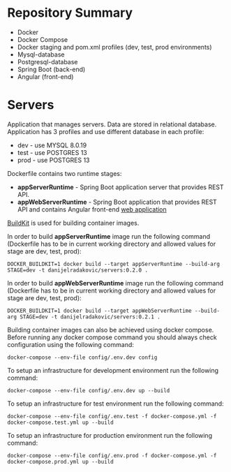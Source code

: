 # Repository Summary
* Docker  
* Docker Compose
* Docker staging and pom.xml profiles (dev, test, prod environments)
* Mysql-database
* Postgresql-database
* Spring Boot (back-end)
* Angular (front-end)
# Servers

Application that manages servers. Data are stored in relational database. Application has 3 profiles and use different database in each profile:
- dev - use MYSQL 8.0.19
- test - use POSTGRES 13
- prod - use POSTGRES 13

Dockerfile contains two runtime stages: 
- **appServerRuntime**  - Spring Boot application server that provides REST API.
- **appWebServerRuntime** - Spring Boot application that provides REST API and contains Angular front-end [web application](https://github.com/DanijelRadakovic/Servers-Front)

[BuildKit](https://github.com/moby/buildkit) is used for building container images.

In order to build **appServerRuntime** image run the following command (Dockerfile has to be in current working directory and allowed values for stage are dev, test, prod):

```shell
DOCKER_BUILDKIT=1 docker build --target appServerRuntime --build-arg STAGE=dev -t danijelradakovic/servers:0.2.0 .
```

In order to build **appWebServerRuntime** image run the following command (Dockerfile has to be in current working directory and allowed values for stage are dev, test, prod):
```shell
DOCKER_BUILDKIT=1 docker build --target appWebServerRuntime --build-arg STAGE=dev -t danijelradakovic/servers:0.2.1 .
```

Building container images can also be achieved using docker compose. Before running any docker compose command you should always check configuration using the following command:
```shell
docker-compose --env-file config/.env.dev config
```

To setup an infrastructure for development environment run the following command:
```shell
docker-compose --env-file config/.env.dev up --build
```

To setup an infrastructure for test environment run the following command:
```shell
docker-compose --env-file config/.env.test -f docker-compose.yml -f docker-compose.test.yml up --build
```

To setup an infrastructure for production environment run the following command:
```shell
docker-compose --env-file config/.env.prod -f docker-compose.yml -f docker-compose.prod.yml up --build
```
